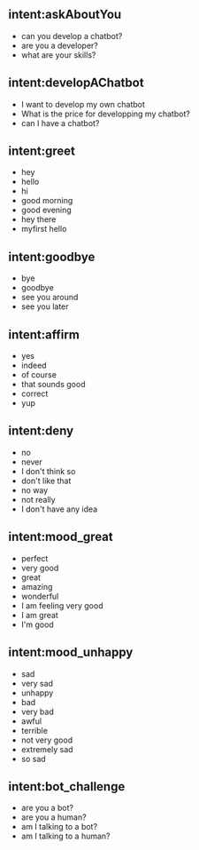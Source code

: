 ## intent:askAboutYou
- can you develop a chatbot?
- are you a developer?
- what are your skills?

## intent:developAChatbot
- I want to develop my own chatbot
- What is the price for developping my chatbot?
- can I have a chatbot?

## intent:greet
- hey
- hello
- hi
- good morning
- good evening
- hey there
- myfirst hello

## intent:goodbye
- bye
- goodbye
- see you around
- see you later

## intent:affirm
- yes
- indeed
- of course
- that sounds good
- correct
- yup

## intent:deny
- no
- never
- I don't think so
- don't like that
- no way
- not really
- I don't have any idea

## intent:mood_great
- perfect
- very good
- great
- amazing
- wonderful
- I am feeling very good
- I am great
- I'm good

## intent:mood_unhappy
- sad
- very sad
- unhappy
- bad
- very bad
- awful
- terrible
- not very good
- extremely sad
- so sad

## intent:bot_challenge
- are you a bot?
- are you a human?
- am I talking to a bot?
- am I talking to a human?
